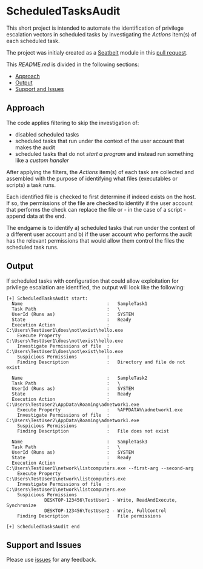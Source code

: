 # ScheduledTasksAudit

This short project is intended to automate the identification of privilege escalation vectors in scheduled tasks by investigating the *Actions* item(s) of each scheduled task.

The project was initialy created as a [Seatbelt](https://github.com/GhostPack/Seatbelt) module in this [pull request](https://github.com/GhostPack/Seatbelt/pull/126).

This *README.md* is divided in the following sections:

- [Approach](#approach)
- [Output](#output)
- [Support and Issues](#support-and-issues)

## Approach

The code applies filtering to skip the investigation of:

- disabled scheduled tasks
- scheduled tasks that run under the context of the user account that makes the audit
- scheduled tasks that do not *start a program* and instead run something like a *custom handler*

After applying the filters, the *Actions* item(s) of each task are collected and assembled with the purpose of identifying what files (executables or scripts) a task runs.

Each identified file is checked to first determine if indeed exists on the host. If so, the permissions of the file are checked to identify if the user account that performs the check can replace the file or - in the case of a script - append data at the end.

The endgame is to identify a) scheduled tasks that run under the context of a different user account and b) if the user account who performs the audit has the relevant permissions that would allow them control the files the scheduled task runs.

## Output

If scheduled tasks with configuration that could allow exploitation for privilege escalation are identified, the output will look like the following:

```
[+] ScheduledTasksAudit start:
  Name                               :   SampleTask1
  Task Path                          :   \
  UserId (Runs as)                   :   SYSTEM
  State                              :   Ready
  Execution Action                   :   C:\Users\TestUser1\does\not\exist\hello.exe
    Execute Property                 :   C:\Users\TestUser1\does\not\exist\hello.exe
    Investigate Permissions of file  :   C:\Users\TestUser1\does\not\exist\hello.exe
    Suspicious Permissions           :
    Finding Description              :   Directory and file do not exist

  Name                               :   SampleTask2
  Task Path                          :   \
  UserId (Runs as)                   :   SYSTEM
  State                              :   Ready
  Execution Action                   :   C:\Users\TestUser2\AppData\Roaming\adnetwork1.exe
    Execute Property                 :   %APPDATA%\adnetwork1.exe
    Investigate Permissions of file  :   C:\Users\TestUser2\AppData\Roaming\adnetwork1.exe
    Suspicious Permissions           :
    Finding Description              :   File does not exist

  Name                               :   SampleTask3
  Task Path                          :   \
  UserId (Runs as)                   :   SYSTEM
  State                              :   Ready
  Execution Action                   :   C:\Users\TestUser1\network\listcomputers.exe --first-arg --second-arg
    Execute Property                 :   C:\Users\TestUser1\network\listcomputers.exe
    Investigate Permissions of file  :   C:\Users\TestUser1\network\listcomputers.exe
    Suspicious Permissions           :
              DESKTOP-123456\TestUser1 - Write, ReadAndExecute, Synchronize
              DESKTOP-123456\TestUser2 - Write, FullControl
    Finding Description              :   File permissions

[+] ScheduledTasksAudit end
```

## Support and Issues

Please use [issues](https://github.com/lampnout/ScheduledTasksAudit/issues) for any feedback.
